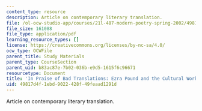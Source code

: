 ```yaml
---
content_type: resource
description: Article on contemporary literary translation.
file: /ol-ocw-studio-app/courses/21l-487-modern-poetry-spring-2002/49817d4f1ebd9022428f49feaad1291d_bad_trans1.pdf
file_size: 161088
file_type: application/pdf
learning_resource_types: []
license: https://creativecommons.org/licenses/by-nc-sa/4.0/
ocw_type: OCWFile
parent_title: Study Materials
parent_type: CourseSection
parent_uid: b83ac87e-7b02-036b-e9d5-1615f6c96671
resourcetype: Document
title: 'In Praise of Bad Translations: Ezra Pound and the Cultural Work of Translation'
uid: 49817d4f-1ebd-9022-428f-49feaad1291d
---
```

Article on contemporary literary translation.